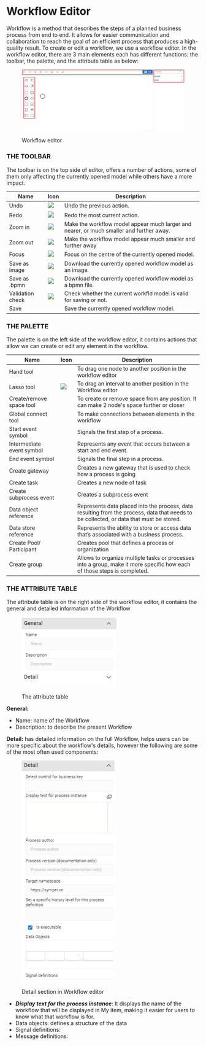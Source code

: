 # Workflow Editor

Workflow is a method that describes the steps of a planned business process from end to end. It allows for easier communication and collaboration to reach the goal of an efficient process that produces a high-quality result. To create or edit a workflow, we use a workflow editor. In the workflow editor, there are 3 main elements each has different functions: the toolbar, the palette, and the attribute table as below:

<figure><img src="../../.gitbook/assets/image (30).png" alt=""><figcaption><p>Workflow editor</p></figcaption></figure>

### **THE** TOOLBAR

The toolbar is on the top side of editor, offers a number of actions, some of them only affecting the currently opened model while others have a more impact.

| **Name**         | Icon                                                                                                                                                                                                              | Description                                                                              |
| ---------------- | ----------------------------------------------------------------------------------------------------------------------------------------------------------------------------------------------------------------- | ---------------------------------------------------------------------------------------- |
| Undo             | ![](https://lh4.googleusercontent.com/hLrhk7oTx9ZX8F9mcHmn83SKfnr0etuVyEUHZ2if9YCqKWQSAMyqK\_wjjKiQR6c3PVPVE8qrZiMQGPccwISPLwMFrMHoDw7opZMANvrPG0qpFlw6AtITj4-bLZGaa4VRR4YqfYRY=s0)                               | Undo the previous action.                                                                |
| Redo             | ![](https://lh3.googleusercontent.com/iMfsUtGABm2DP4OBwhiPobHYu0GK1bLh5r3efZkkA6StausfSQfD3xI1cJ-JEWU4AbEVley-8hqiZ93Pll3U9NKg\_G29TiDoXay9I7CyYpDYJ4p1rCjKBWwCptB1gf5TrpM40rsl=s0)                               | Redo the most current action.                                                            |
| Zoom in          | ![](https://lh5.googleusercontent.com/\_XvY1W\_deS3U01uekFg6RY8sa4T4w5ipyqTMY8WpqxpqF6WXGbI4H2vLTFdfhooMwiD2rAdOEGmAvtC2Fj7QRitzoAztgqYOgvz\_JIOfl7OC2\_y8Fm8mMZugwURJNLUIf-s7AANQ=s0)                            | Make the workflow model appear much larger and nearer, or much smaller and further away. |
| Zoom out         | ![](https://lh6.googleusercontent.com/ImQ\_7RWuXlZ11NFtRb0Y2O5MFlSSn\_frI1NOlsad4C5dmhDv2o82R6O2ZA2eS\_4z4pVeb8uZe0eZvHs0OXQGDIkiUBzkQRHT5bxBwWT3Zt8g16FulEOnoaCjVJIYxaURRxHroT7S=s0)                             | Make the workflow model appear much smaller and further away                             |
| Focus            | ![](https://lh5.googleusercontent.com/K\_wCgjKJjs6\_HzY6L9nBbDwnOP7AbdOFZeLjgWsJIKwkVZU4nwJ6ZedSXBNZ0Jh9I5uLUuwqd9l6waqkPAdsiupx\_K2U8lMUwhyh2IQkPBVmAGjLhylKFyCRV\_HtfwYHqQDYOp0z=s0)                            | Focus on the centre of the currently opened model.                                       |
| Save as image    | ![](https://lh6.googleusercontent.com/BJ31AotcfyZfgXvTkgWW7X11JPDN4-aQSPR9D8F91nqZIREqCUTJNTlCqT-kLWwAZcp8XKMs-bhOo3tYoxjFSHqnja8wAn6flu-IQF7-QCAuJcjpgK-wRiKtbZXJizzsUvqqcy6B=s0)                                | Download the currently opened workflow model as an image.                                |
| Save as .bpmn    | ![](https://lh4.googleusercontent.com/KDyXtxTabhHcM334qw-4IRbpOyVXFwSbU1Nd0m6v2rUEFlQvwohKrUKDi86YMBuy-arYoCB9VfFi0MlUAyhBSkYYnPFlGbmCd3YdZgIbhoNb35rnYqUHAcKeJFNJBkR-SPn6U77K=s0)                                | Download the currently opened workflow model as a bpmn file.                             |
| Validation check | ![](https://lh5.googleusercontent.com/QEVIMWBiXZGsmzohvuqbTjb0BnmK1DkDWIkE\_7OLC7WzglD8UBXwRTmzGwNHixPaBMEV9mQ-\_BUogROwwe9zhmYVMCNZpATR9tL6-Kmf3K4Ot1wbKUjtdZc55EtfYBc3cDCVb8X4=s0)                              | Check whether the current workflơ model is valid for saving or not.                      |
| Save             | <img src="https://lh3.googleusercontent.com/sSUPB11tJ8ptl-28UefsGqa6DpIh3hvoPvH5QLVGD7IcSBiGHGck7XQX7kaId45R_U3rAVaoXONCT7rfWXhtYJa6MJ_SmTRnyZV0cFbRnLq4VohGi7Kr3RI7myu_VQjD0sDagJBf=s0" alt="" data-size="line"> | Save the currently opened workflow model.                                                |

### **THE PALETTE**

The palette is on the left side of the workflow editor, it contains actions that allow we can create or edit any element in the workflow.

| **Name**                  | Icon                                                                         | Description                                                                                                                             |
| ------------------------- | ---------------------------------------------------------------------------- | --------------------------------------------------------------------------------------------------------------------------------------- |
| Hand tool                 | <img src="../.gitbook/assets/image%20(155).png" alt="" data-size="original"> | To drag one node to another position in the workflow editor                                                                             |
| Lasso tool                | ![](../.gitbook/assets/image%20\(120\).png)                                  | To drag an interval to another position in the Workflow editor                                                                          |
| Create/remove space tool  | <img src="../.gitbook/assets/image%20(152).png" alt="" data-size="original"> | To create or remove space from any position. It can make 2 node's space further or closer                                               |
| Global connect tool       | <img src="../.gitbook/assets/image%20(161).png" alt="" data-size="original"> | To make connections between elements in the workflow                                                                                    |
| Start event symbol        | <img src="../.gitbook/assets/image%20(88).png" alt="" data-size="original">  | Signals the first step of a process.                                                                                                    |
| Intermediate event symbol | <img src="../.gitbook/assets/image%20(217).png" alt="" data-size="original"> | Represents any event that occurs between a start and end event.                                                                         |
| End event symbol          | <img src="../.gitbook/assets/image%20(162).png" alt="" data-size="original"> | Signals the final step in a process.                                                                                                    |
| Create gateway            | <img src="../.gitbook/assets/image%20(58).png" alt="" data-size="original">  | Creates a new gateway that is used to check how a process is going                                                                      |
| Create task               | <img src="../.gitbook/assets/image%20(246).png" alt="" data-size="original"> | Creates a new node of task                                                                                                              |
| Create subprocess event   | <img src="../.gitbook/assets/image%20(224).png" alt="" data-size="original"> | Creates a subprocess event                                                                                                              |
| Data object reference     | <img src="../.gitbook/assets/image%20(109).png" alt="" data-size="original"> | Represents data placed into the process, data resulting from the process, data that needs to be collected, or data that must be stored. |
| Data store reference      | <img src="../.gitbook/assets/image%20(77).png" alt="" data-size="original">  | Represents the ability to store or access data that’s associated with a business process.                                               |
| Create Pool/ Participant  | <img src="../.gitbook/assets/image%20(128).png" alt="" data-size="original"> | Creates pool that defines a process or organization                                                                                     |
| Create group              | <img src="../.gitbook/assets/image%20(2).png" alt="" data-size="original">   | Allows to organize multiple tasks or processes into a group, make it more specific how each of those steps is completed.                |

### **THE ATTRIBUTE TABLE**

The attribute table is on the right side of the workflow editor, it contains the general and detailed information of the Workflow

<figure><img src="../../.gitbook/assets/image (2) (1).png" alt=""><figcaption><p>The attribute table</p></figcaption></figure>

**General:**

* Name: name of the Workflow
* Description: to describe the present Workflow

**Detail:** has detailed information on the full Workflow, helps users can be more specific about the workflow's details, however the following are some of the most often used components:

<figure><img src="../../.gitbook/assets/image (6) (1).png" alt=""><figcaption><p>Detail section in Workflow editor</p></figcaption></figure>

* _**Display text for the process instance**_: It displays the name of the workflow that will be displayed in My item, making it easier for users to know what that workflow is for.
* Data objects: defines a structure of the data
* Signal definitions:
* Message definitions:
